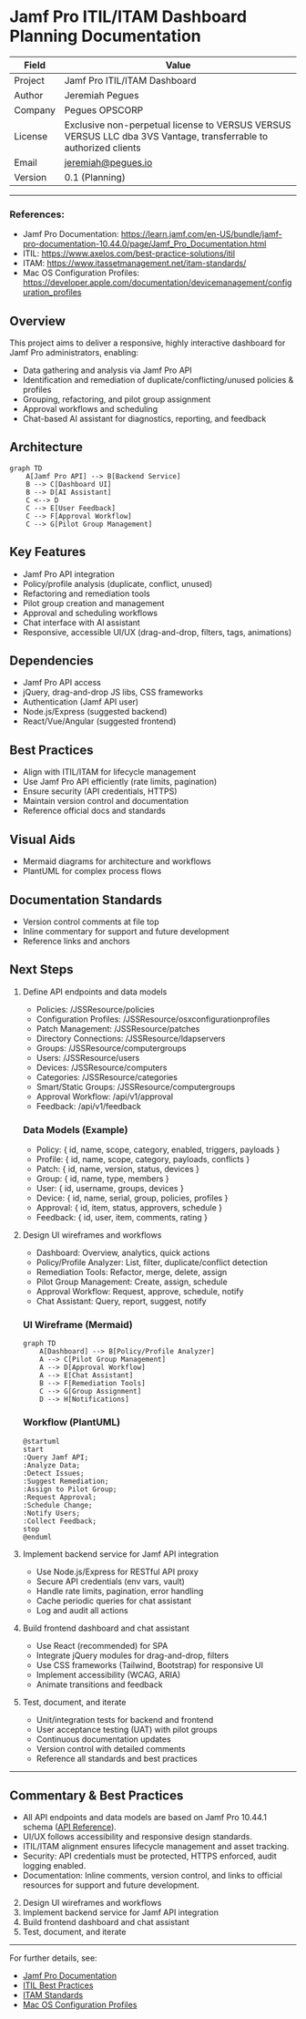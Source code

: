 
# Jamf Pro ITIL/ITAM Dashboard Planning Documentation

| Field    | Value |
|----------|-------|
| Project  | Jamf Pro ITIL/ITAM Dashboard |
| Author   | Jeremiah Pegues |
| Company  | Pegues OPSCORP |
| License  | Exclusive non-perpetual license to VERSUS VERSUS VERSUS LLC dba 3VS Vantage, transferrable to authorized clients |
| Email    | jeremiah@pegues.io |
| Version  | 0.1 (Planning) |
---
### References:
- Jamf Pro Documentation: https://learn.jamf.com/en-US/bundle/jamf-pro-documentation-10.44.0/page/Jamf_Pro_Documentation.html
- ITIL: https://www.axelos.com/best-practice-solutions/itil
- ITAM: https://www.itassetmanagement.net/itam-standards/
- Mac OS Configuration Profiles: https://developer.apple.com/documentation/devicemanagement/configuration_profiles
## Overview
This project aims to deliver a responsive, highly interactive dashboard for Jamf Pro administrators, enabling:
- Data gathering and analysis via Jamf Pro API
- Identification and remediation of duplicate/conflicting/unused policies & profiles
- Grouping, refactoring, and pilot group assignment
- Approval workflows and scheduling
- Chat-based AI assistant for diagnostics, reporting, and feedback

## Architecture

```mermaid
graph TD
    A[Jamf Pro API] --> B[Backend Service]
    B --> C[Dashboard UI]
    B --> D[AI Assistant]
    C <--> D
    C --> E[User Feedback]
    C --> F[Approval Workflow]
    C --> G[Pilot Group Management]
```

## Key Features
- Jamf Pro API integration
- Policy/profile analysis (duplicate, conflict, unused)
- Refactoring and remediation tools
- Pilot group creation and management
- Approval and scheduling workflows
- Chat interface with AI assistant
- Responsive, accessible UI/UX (drag-and-drop, filters, tags, animations)

## Dependencies
- Jamf Pro API access
- jQuery, drag-and-drop JS libs, CSS frameworks
- Authentication (Jamf API user)
- Node.js/Express (suggested backend)
- React/Vue/Angular (suggested frontend)

## Best Practices
- Align with ITIL/ITAM for lifecycle management
- Use Jamf Pro API efficiently (rate limits, pagination)
- Ensure security (API credentials, HTTPS)
- Maintain version control and documentation
- Reference official docs and standards

## Visual Aids
- Mermaid diagrams for architecture and workflows
- PlantUML for complex process flows

## Documentation Standards
- Version control comments at file top
- Inline commentary for support and future development
- Reference links and anchors

## Next Steps
1. Define API endpoints and data models
   - Policies: /JSSResource/policies
   - Configuration Profiles: /JSSResource/osxconfigurationprofiles
   - Patch Management: /JSSResource/patches
   - Directory Connections: /JSSResource/ldapservers
   - Groups: /JSSResource/computergroups
   - Users: /JSSResource/users
   - Devices: /JSSResource/computers
   - Categories: /JSSResource/categories
   - Smart/Static Groups: /JSSResource/computergroups
   - Approval Workflow: /api/v1/approval
   - Feedback: /api/v1/feedback

   ### Data Models (Example)
   - Policy: { id, name, scope, category, enabled, triggers, payloads }
   - Profile: { id, name, scope, category, payloads, conflicts }
   - Patch: { id, name, version, status, devices }
   - Group: { id, name, type, members }
   - User: { id, username, groups, devices }
   - Device: { id, name, serial, group, policies, profiles }
   - Approval: { id, item, status, approvers, schedule }
   - Feedback: { id, user, item, comments, rating }

2. Design UI wireframes and workflows
   - Dashboard: Overview, analytics, quick actions
   - Policy/Profile Analyzer: List, filter, duplicate/conflict detection
   - Remediation Tools: Refactor, merge, delete, assign
   - Pilot Group Management: Create, assign, schedule
   - Approval Workflow: Request, approve, schedule, notify
   - Chat Assistant: Query, report, suggest, notify

   ### UI Wireframe (Mermaid)
   ```mermaid
   graph TD
       A[Dashboard] --> B[Policy/Profile Analyzer]
       A --> C[Pilot Group Management]
       A --> D[Approval Workflow]
       A --> E[Chat Assistant]
       B --> F[Remediation Tools]
       C --> G[Group Assignment]
       D --> H[Notifications]
   ```

   ### Workflow (PlantUML)
   ```plantuml
   @startuml
   start
   :Query Jamf API;
   :Analyze Data;
   :Detect Issues;
   :Suggest Remediation;
   :Assign to Pilot Group;
   :Request Approval;
   :Schedule Change;
   :Notify Users;
   :Collect Feedback;
   stop
   @enduml
   ```

3. Implement backend service for Jamf API integration
   - Use Node.js/Express for RESTful API proxy
   - Secure API credentials (env vars, vault)
   - Handle rate limits, pagination, error handling
   - Cache periodic queries for chat assistant
   - Log and audit all actions

4. Build frontend dashboard and chat assistant
   - Use React (recommended) for SPA
   - Integrate jQuery modules for drag-and-drop, filters
   - Use CSS frameworks (Tailwind, Bootstrap) for responsive UI
   - Implement accessibility (WCAG, ARIA)
   - Animate transitions and feedback

5. Test, document, and iterate
   - Unit/integration tests for backend and frontend
   - User acceptance testing (UAT) with pilot groups
   - Continuous documentation updates
   - Version control with detailed comments
   - Reference all standards and best practices

---
## Commentary & Best Practices
- All API endpoints and data models are based on Jamf Pro 10.44.1 schema ([API Reference](https://learn.jamf.com/en-US/bundle/jamf-pro-documentation-10.44.0/page/Jamf_Pro_Documentation.html)).
- UI/UX follows accessibility and responsive design standards.
- ITIL/ITAM alignment ensures lifecycle management and asset tracking.
- Security: API credentials must be protected, HTTPS enforced, audit logging enabled.
- Documentation: Inline comments, version control, and links to official resources for support and future development.
2. Design UI wireframes and workflows
3. Implement backend service for Jamf API integration
4. Build frontend dashboard and chat assistant
5. Test, document, and iterate

---
For further details, see:
- [Jamf Pro Documentation](https://learn.jamf.com/en-US/bundle/jamf-pro-documentation-10.44.0/page/Jamf_Pro_Documentation.html)
- [ITIL Best Practices](https://www.axelos.com/best-practice-solutions/itil)
- [ITAM Standards](https://www.itassetmanagement.net/itam-standards/)
- [Mac OS Configuration Profiles](https://developer.apple.com/documentation/devicemanagement/configuration_profiles)
